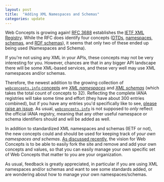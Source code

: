 ```yaml
---
layout: post
title:  "Adding XML Namespaces and Schemas"
categories: update
---
```


Web Concepts is growing again! [RFC 3688](https://tools.ietf.org/html/rfc3688) establishes the [IETF XML Registry](https://www.iana.org/assignments/xml-registry/xml-registry.xhtml). While the RFC does identify four concepts ([DTDs](https://www.iana.org/assignments/xml-registry/xml-registry.xhtml#publicid), [namespaces](https://www.iana.org/assignments/xml-registry/xml-registry.xhtml#ns), [schemas](https://www.iana.org/assignments/xml-registry/xml-registry.xhtml#schema), and [RDF schemas](https://www.iana.org/assignments/xml-registry/xml-registry.xhtml#rdfschema)), it seems that only two of these ended up being used (Namespaces and Schema).

If you're not using any XML in your APIs, these concepts may not be very interesting for you. However, chances are that in any bigger API landscape there will be some XML-based services, and these very well may use XML namespaces and/or schemas.

Therefore, the newest addition to the growing collection of [`webconcepts.info` concepts](/concepts/) are [*XML namespaces*](/concepts/xml-ns/) and [*XML schemas*](/concepts/xml-schema/) (which takes the total count of concepts to 32). Reflecting the complete IANA registries will take some time and effort (they have about 300 entries combined), but if you have any entries you'd specifically like to see, [please raise an issue](https://github.com/dret/webconcepts/issues). As usual, [`webconcepts.info`](/) is not supposed to *only* reflect the official IANA registry, meaning that any other useful namespace or schema identifiers should and will be added as well.

In addition to standardized XML namespaces and schemas (IETF or not), the new concepts could and should be used for keeping track of *your own namespaces and schemas*. [As discussed recently](/update/2017/09/18/anniversary.html), the vision for Web Concepts is to be able to easily fork the site and remove and add your own concepts and values, so that you can easily manage your own specific set of Web Concepts that matter to you are your organization.

As usual, feedback is greatly appreciated, in particular if you are using XML namespaces and/or schemas and want to see some standards added, or are wondering about how to manage your own namespaces/schemas.

